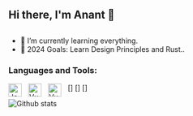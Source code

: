 ## Hi there, I'm Anant 👋 


## 


- 🌱 I’m currently learning everything.
- 🥅 2024 Goals: Learn Design Principles and Rust..

### Languages and Tools:

[<img align="left" alt="JavaScript" width="26px" src="https://cdn.jsdelivr.net/gh/devicons/devicon/icons/javascript/javascript-original.svg" style="padding-right:10px;" />]
[<img align="left" alt="Vue" width="26px" src="https://www.svgrepo.com/show/374175/vue.svg" style="padding-right:10px;" />]
[<img align="left" alt="Vue" width="26px" src="https://www.svgrepo.com/show/373554/django.svg" style="padding-right:10px;" />]


![Github stats](https://github-readme-stats.vercel.app/api?username=anantKC&count_private=true&show_icons=true&theme=radical)
